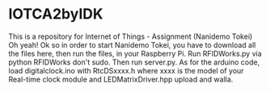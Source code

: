 # IOTCA2byIDK
This is a repository for Internet of Things - Assignment (Nanidemo Tokei)
Oh yeah!
Ok so in order to start Nanidemo Tokei, you have to download all the files here, then run the files, in your Raspberry Pi. 
Run RFIDWorks.py via python RFIDWorks don't sudo.
Then run server.py.
As for the arduino code, load digitalclock.ino with RtcDSxxxx.h where xxxx is the model of your Real-time clock module and LEDMatrixDriver.hpp upload and walla.
